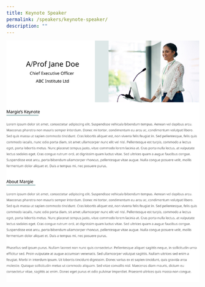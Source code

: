 ```yaml
---
title: Keynote Speaker
permalink: /speakers/keynote-speaker/
description: ""
---
```

![](/images/Keynote%20Speaker.png)